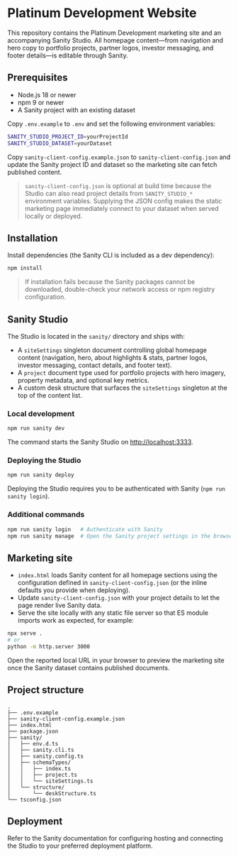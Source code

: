# Platinum Development Website

This repository contains the Platinum Development marketing site and an accompanying Sanity Studio. All homepage content—from navigation and hero copy to portfolio projects, partner logos, investor messaging, and footer details—is editable through Sanity.

## Prerequisites

- Node.js 18 or newer
- npm 9 or newer
- A Sanity project with an existing dataset

Copy `.env.example` to `.env` and set the following environment variables:

```bash
SANITY_STUDIO_PROJECT_ID=yourProjectId
SANITY_STUDIO_DATASET=yourDataset
```

Copy `sanity-client-config.example.json` to `sanity-client-config.json` and update the Sanity project ID and dataset so the marketing site can fetch published content.

> `sanity-client-config.json` is optional at build time because the Studio can also read project details from `SANITY_STUDIO_*` environment variables. Supplying the JSON config makes the static marketing page immediately connect to your dataset when served locally or deployed.

## Installation

Install dependencies (the Sanity CLI is included as a dev dependency):

```bash
npm install
```

> If installation fails because the Sanity packages cannot be downloaded, double-check your network access or npm registry configuration.

## Sanity Studio

The Studio is located in the `sanity/` directory and ships with:

- A `siteSettings` singleton document controlling global homepage content (navigation, hero, about highlights & stats, partner logos, investor messaging, contact details, and footer text).
- A `project` document type used for portfolio projects with hero imagery, property metadata, and optional key metrics.
- A custom desk structure that surfaces the `siteSettings` singleton at the top of the content list.

### Local development

```bash
npm run sanity dev
```

The command starts the Sanity Studio on [http://localhost:3333](http://localhost:3333).

### Deploying the Studio

```bash
npm run sanity deploy
```

Deploying the Studio requires you to be authenticated with Sanity (`npm run sanity login`).

### Additional commands

```bash
npm run sanity login   # Authenticate with Sanity
npm run sanity manage  # Open the Sanity project settings in the browser
```

## Marketing site

- `index.html` loads Sanity content for all homepage sections using the configuration defined in `sanity-client-config.json` (or the inline defaults you provide when deploying).
- Update `sanity-client-config.json` with your project details to let the page render live Sanity data.
- Serve the site locally with any static file server so that ES module imports work as expected, for example:

```bash
npx serve .
# or
python -m http.server 3000
```

Open the reported local URL in your browser to preview the marketing site once the Sanity dataset contains published documents.

## Project structure

```
.
├── .env.example
├── sanity-client-config.example.json
├── index.html
├── package.json
├── sanity/
│   ├── env.d.ts
│   ├── sanity.cli.ts
│   ├── sanity.config.ts
│   ├── schemaTypes/
│   │   ├── index.ts
│   │   ├── project.ts
│   │   └── siteSettings.ts
│   └── structure/
│       └── deskStructure.ts
└── tsconfig.json
```

## Deployment

Refer to the Sanity documentation for configuring hosting and connecting the Studio to your preferred deployment platform.
